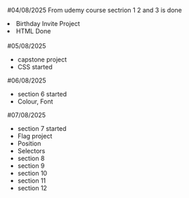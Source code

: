 #04/08/2025 
From udemy course sectrion 1 2 and 3 is done
<li>Birthday Invite Project</li>
<li>HTML Done</li>

<br>
#05/08/2025
<ul>
<li>capstone project</li>
<li>CSS started</li>
</ul>

#06/08/2025
<ul>
<li>section 6 started</li>
<li>Colour, Font</li>
</ul>

#07/08/2025
<ul>
<li>section 7 started</li>
<li>Flag project</li>
<li>Position</li>
<li>Selectors</li>
  <li>section 8</li>
  <li>section 9</li>
  <li>section 10</li>
  <li>section 11</li>
  <li>section 12</li>
</ul>

